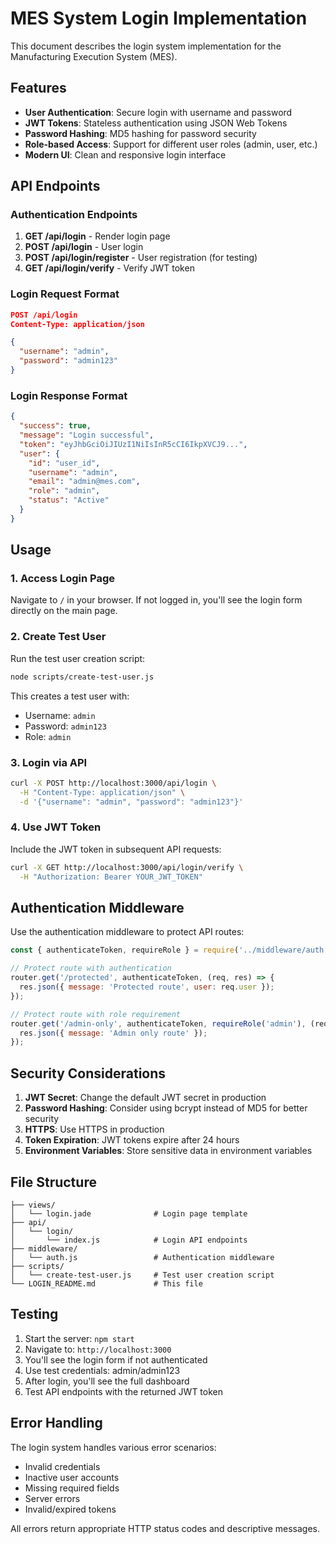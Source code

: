 # MES System Login Implementation

This document describes the login system implementation for the Manufacturing Execution System (MES).

## Features

- **User Authentication**: Secure login with username and password
- **JWT Tokens**: Stateless authentication using JSON Web Tokens
- **Password Hashing**: MD5 hashing for password security
- **Role-based Access**: Support for different user roles (admin, user, etc.)
- **Modern UI**: Clean and responsive login interface

## API Endpoints

### Authentication Endpoints

1. **GET /api/login** - Render login page
2. **POST /api/login** - User login
3. **POST /api/login/register** - User registration (for testing)
4. **GET /api/login/verify** - Verify JWT token

### Login Request Format

```json
POST /api/login
Content-Type: application/json

{
  "username": "admin",
  "password": "admin123"
}
```

### Login Response Format

```json
{
  "success": true,
  "message": "Login successful",
  "token": "eyJhbGciOiJIUzI1NiIsInR5cCI6IkpXVCJ9...",
  "user": {
    "id": "user_id",
    "username": "admin",
    "email": "admin@mes.com",
    "role": "admin",
    "status": "Active"
  }
}
```

## Usage

### 1. Access Login Page

Navigate to `/` in your browser. If not logged in, you'll see the login form directly on the main page.

### 2. Create Test User

Run the test user creation script:

```bash
node scripts/create-test-user.js
```

This creates a test user with:
- Username: `admin`
- Password: `admin123`
- Role: `admin`

### 3. Login via API

```bash
curl -X POST http://localhost:3000/api/login \
  -H "Content-Type: application/json" \
  -d '{"username": "admin", "password": "admin123"}'
```

### 4. Use JWT Token

Include the JWT token in subsequent API requests:

```bash
curl -X GET http://localhost:3000/api/login/verify \
  -H "Authorization: Bearer YOUR_JWT_TOKEN"
```

## Authentication Middleware

Use the authentication middleware to protect API routes:

```javascript
const { authenticateToken, requireRole } = require('../middleware/auth');

// Protect route with authentication
router.get('/protected', authenticateToken, (req, res) => {
  res.json({ message: 'Protected route', user: req.user });
});

// Protect route with role requirement
router.get('/admin-only', authenticateToken, requireRole('admin'), (req, res) => {
  res.json({ message: 'Admin only route' });
});
```

## Security Considerations

1. **JWT Secret**: Change the default JWT secret in production
2. **Password Hashing**: Consider using bcrypt instead of MD5 for better security
3. **HTTPS**: Use HTTPS in production
4. **Token Expiration**: JWT tokens expire after 24 hours
5. **Environment Variables**: Store sensitive data in environment variables

## File Structure

```
├── views/
│   └── login.jade              # Login page template
├── api/
│   └── login/
│       └── index.js            # Login API endpoints
├── middleware/
│   └── auth.js                 # Authentication middleware
├── scripts/
│   └── create-test-user.js     # Test user creation script
└── LOGIN_README.md             # This file
```

## Testing

1. Start the server: `npm start`
2. Navigate to: `http://localhost:3000`
3. You'll see the login form if not authenticated
4. Use test credentials: admin/admin123
5. After login, you'll see the full dashboard
6. Test API endpoints with the returned JWT token

## Error Handling

The login system handles various error scenarios:

- Invalid credentials
- Inactive user accounts
- Missing required fields
- Server errors
- Invalid/expired tokens

All errors return appropriate HTTP status codes and descriptive messages.
